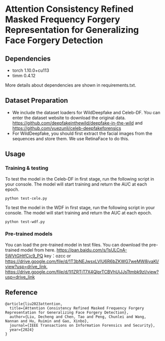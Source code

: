 # Attention Consistency Refined Masked Frequency Forgery Representation for Generalizing Face Forgery Detection


## Dependencies

* torch 1.10.0+cu113
* timm  0.4.12

More details about dependencies are shown in requirements.txt.

## Dataset Preparation

* We include the dataset loaders for WildDeepfake and Celeb-DF. You can enter the dataset website to download the original data. https://github.com/deepfakeinthewild/deepfake-in-the-wild and https://github.com/yuezunli/celeb-deepfakeforensics
* For WildDeepfake, you should first extract the facial images from the sequences and store them. We use RetinaFace to do this.

## Usage

### Training & testing

To test the model in the Celeb-DF in first stage, run the following script in your console. The model will start training and return the AUC at each epoch.
```
python test-cele.py 
```


To test the model in the WDF in first stage, run the following script in your console. The model will start training and return the AUC at each epoch.
```
python test-wdf.py 
```


### Pre-trained models
You can load the pre-trained model in test files.
You can download the pre-trained model from here.
https://pan.baidu.com/s/1sULCnA-5WVtGHtfCjc9_PQ 
key：ozcc
or 
https://drive.google.com/file/d/1T3bNEJwsxLVlU6R6bZKWG7weMW8jvaKl/view?usp=drive_link, https://drive.google.com/file/d/1l1ZRTjT7X4QlprTCBVhUjJJsTtmbk9zI/view?usp=drive_link

## Reference
```
@article{liu2023attention,
  title={Attention Consistency Refined Masked Frequency Forgery Representation for Generalizing Face Forgery Detection},
  author={Liu, Decheng and Chen, Tao and Peng, Chunlei and Wang, Nannan and Hu, Ruimin and Gao, Xinbo},
  journal={IEEE Transactions on Information Forensics and Security},
  year={2024}
}
```

